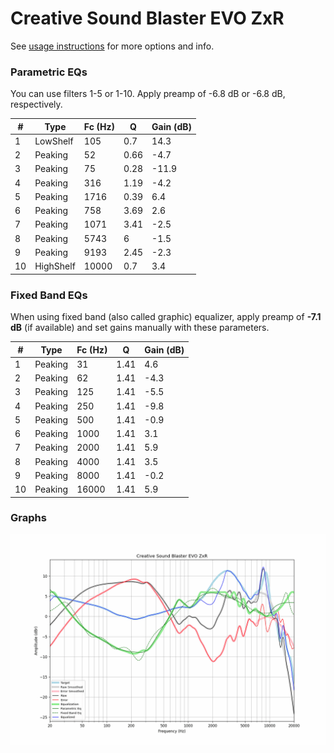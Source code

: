 # Creative Sound Blaster EVO ZxR
See [usage instructions](https://github.com/jaakkopasanen/AutoEq#usage) for more options and info.

### Parametric EQs
You can use filters 1-5 or 1-10. Apply preamp of -6.8 dB or -6.8 dB, respectively.

|   # | Type      |   Fc (Hz) |    Q |   Gain (dB) |
|-----|-----------|-----------|------|-------------|
|   1 | LowShelf  |       105 | 0.7  |        14.3 |
|   2 | Peaking   |        52 | 0.66 |        -4.7 |
|   3 | Peaking   |        75 | 0.28 |       -11.9 |
|   4 | Peaking   |       316 | 1.19 |        -4.2 |
|   5 | Peaking   |      1716 | 0.39 |         6.4 |
|   6 | Peaking   |       758 | 3.69 |         2.6 |
|   7 | Peaking   |      1071 | 3.41 |        -2.5 |
|   8 | Peaking   |      5743 | 6    |        -1.5 |
|   9 | Peaking   |      9193 | 2.45 |        -2.3 |
|  10 | HighShelf |     10000 | 0.7  |         3.4 |

### Fixed Band EQs
When using fixed band (also called graphic) equalizer, apply preamp of **-7.1 dB** (if available) and set gains manually with these parameters.

|   # | Type    |   Fc (Hz) |    Q |   Gain (dB) |
|-----|---------|-----------|------|-------------|
|   1 | Peaking |        31 | 1.41 |         4.6 |
|   2 | Peaking |        62 | 1.41 |        -4.3 |
|   3 | Peaking |       125 | 1.41 |        -5.5 |
|   4 | Peaking |       250 | 1.41 |        -9.8 |
|   5 | Peaking |       500 | 1.41 |        -0.9 |
|   6 | Peaking |      1000 | 1.41 |         3.1 |
|   7 | Peaking |      2000 | 1.41 |         5.9 |
|   8 | Peaking |      4000 | 1.41 |         3.5 |
|   9 | Peaking |      8000 | 1.41 |        -0.2 |
|  10 | Peaking |     16000 | 1.41 |         5.9 |

### Graphs
![](./Creative%20Sound%20Blaster%20EVO%20ZxR.png)

